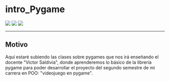 # intro_Pygame

<p align="left">
   <img src="https://img.shields.io/badge/Status-En%20Desarrollo-green?style=plastic">
   <img src="https://img.shields.io/badge/Python-3776AB?style=plastic&logo=python&logoColor=white"/>

<img src="assets/"/> 
<hr> 

## Motivo

Aquí estaré subiendo las clases sobre pygames que nos irá enseñando el docente "Victor Saldivia", donde aprenderemos lo básico de la libreria pygame
para poder desarrollar el proyecto del segundo semestre de mi carrera en POO: "videojuego en pygame".
